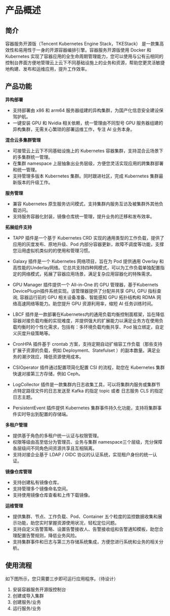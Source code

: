 # 产品概述



## 简介

容器服务开源版（Tencent Kubernetes Engine Stack，TKEStack） 是一款集高效性和易用性于一身的开源容器编排引擎。容器服务开源版使用 Docker 和 Kubernetes 实现了容器应用的全生命周期管理能力，您可以使用与公有云相同的控制台界面方便地管理云上云下不同基础设施上的业务和资源，帮助您更灵活敏捷地构建、发布和运维应用，提升工作效率。



## 产品功能

**异构部署**

- 支持部署由 x86 和 arm64 服务器组建的异构集群，为国产化信息安全建设保驾护航。
- 一键安装 GPU 和 Nvidia 相关依赖，统一管理由不同型号 GPU 服务器组建的异构集群，无需关心繁琐的部署运维工作，专注 AI 业务本身。



**混合云多集群管理**

- 可接管云上云下不同基础设施上的 Kubernetes 容器集群，支持混合云场景下的多集群统一管理。
- 在集群 namespace 上层抽象出业务层级，方便您灵活实现应用的跨集群部署和统一管理。
- 支持管理多版本 Kubernetes 集群。同时跟进社区，完成 Kubernetes 集群最新版本的升级工作。



**服务管理**

- 兼容 Kubernetes 原生服务访问模式，支持集群内服务互访及被集群外其他负载访问。
- 支持服务容器化封装，镜像仓库统一管理，提升业务的迁移和发布效率。



**拓展组件支持**

- TAPP 插件是一个基于 Kubernetes CRD 实现的通用类型的工作负载，提供了应用的灰度发布、原地升级、Pod 内部分容器更新，故障不调度等功能，支撑您沿用虚拟机类似的的使用和管理习惯。

- Galaxy 插件是一个 Kubernetes 网络项目，旨在为 Pod 提供通用 Overlay 和高性能的Underlay网络。它总共支持四种网模式，可以为工作负载单独配置指定的网络模式，拓展了容器应用场景，满足复杂应用容器化的特殊需求。

- GPU Manager 插件提供一个 All-in-One 的 GPU 管理器，基于Kubernets DevicePlugin插件系统实现。该管理器提供了分配并共享 GPU, GPU 指标查询, 容器运行前的 GPU 相关设备准备、智能感知 GPU 拓扑结构和 RDMA 网络高速网络等能力。助您提升 GPU 资源利用率，缩短 AI 任务训练时间。

- LBCF 插件是一款部署在Kubernetes内的通用负载均衡控制面框架，旨在降低容器对接负载均衡的实现难度，并提供强大的扩展能力以满足业务方在使用负载均衡时的个性化需求，包括有：多环境负载均衡共享、Pod 独立绑定，自定义灰度升级策略等。

- CronHPA 插件基于 crontab 方案，支持定期自动扩缩容工作负载（那些支持扩展子资源的负载，例如 Deployment、Statefulset ）的副本数量。满足业务的潮汐效应，降低资源使用成本。

- CSIOperator 插件通过配置项简化配置 CSI 的流程，助您在 Kubernetes 集群快速对接第三方存储，例如 Ceph。

- LogCollector 插件是一款集群内日志收集工具，可以将集群内服务或集群节点特定路径文件的日志发送至 Kafka 的指定 topic 或者 日志服务 CLS 的指定日志主题。

- PersistentEvent 插件提供 Kubernetes 集群事件持久化功能，支持将集群事件实时导出到配置的存储端。

  

**多租户管理**

- 提供基于角色的多租户统一认证与权限管理。
- 权限等级由高至低分为管理员、业务与集群 namespace三个层级，充分保障各层级间不同角色间资源共享且互相隔离。
- 支持对接企业基于 LDAP / OIDC 协议的认证系统，实现租户身份的统一认证。



**镜像仓库管理**

- 支持创建私有镜像仓库。
- 支持管理多个镜像命名空间。
- 支持使用镜像仓库查看和上传下载镜像。



**运维管理**

- 提供集群、节点、工作负载、Pod、Container 五个粒度的监控数据收集和展示功能，助您实时掌握资源使用状况，轻松定位问题。
- 支持自定义告警策略、设置告警接收人、告警接收组和告警通知模板，助您合理配置告警规则，降低业务风险。
- 支持集群事件和日志与第三方存储系统集成，方便您进行系统和业务的相关分析。



## 使用流程

如下图所示，您只需要三步即可运行应用程序。（待设计）
1. 安装容器服务开源版控制台
2. 创建或导入集群
3. 创建服务/业务
4. 运行服务/业务

![]()


